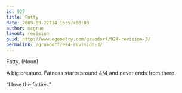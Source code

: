 ```yaml
---
id: 927
title: Fatty
date: 2009-09-22T14:15:57+00:00
author: mcgrue
layout: revision
guid: http://www.egometry.com/gruedorf/924-revision-3/
permalink: /gruedorf/924-revision-3/
---
```

Fatty. (Noun)

A big creature. Fatness starts around 4/4 and never ends from there.

&#8220;I love the fatties.&#8221;